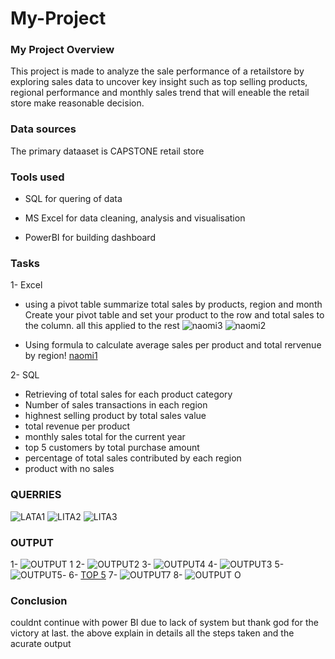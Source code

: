 
# My-Project

### My Project Overview
This project is made to analyze the  sale performance of a retailstore by exploring 
sales data to uncover key insight such as top selling products, regional performance and monthly sales
trend that will eneable the retail store make reasonable decision.

### Data sources
The primary dataaset is CAPSTONE retail store

###  Tools used 
- SQL for quering of data

- MS Excel for data cleaning, analysis and visualisation
- PowerBI for building dashboard

### Tasks
1- Excel
- using a pivot table summarize total sales by products, region and month 
Create your pivot table and set your product to the row and total sales to the column. all this applied to the rest
![naomi3](https://github.com/user-attachments/assets/c06d5520-ef61-4d3e-af18-2b784e35bc88)
![naomi2](https://github.com/user-attachments/assets/ae6d4542-7d35-4f99-8270-3e358c1e7edf)

- Using formula to calculate average sales per product and total rervenue by region!
[naomi1](https://github.com/user-attachments/assets/99f539da-fc41-484a-9442-3f5e8254a3a4)

2- SQL
- Retrieving of total sales for each product category
- Number of sales transactions in each region
- highnest selling product by total sales value
- total revenue per product
- monthly sales total for the current year
- top 5 customers by total purchase amount
- percentage of total sales contributed by each region
- product with no sales
### QUERRIES
![LATA1](https://github.com/user-attachments/assets/180ca641-9b36-411a-bb4e-29f1469991e4)
![LITA2](https://github.com/user-attachments/assets/bb200616-6f1d-47a4-bc01-85351d186424)
![LITA3](https://github.com/user-attachments/assets/10781d55-025f-4e03-a285-f98ef5be6fbc)

### OUTPUT
1- ![OUTPUT 1](https://github.com/user-attachments/assets/f09c53fb-ee92-4915-9920-cbebeef881f5)
2-  ![OUTPUT2](https://github.com/user-attachments/assets/22f87299-59c9-4911-a25a-af34ca04c2eb)
3-  ![OUTPUT4](https://github.com/user-attachments/assets/30688822-ece5-4686-8480-2d68835c3897)
4- ![OUTPUT3](https://github.com/user-attachments/assets/e06636db-e2a7-40a4-950e-23584b233373)
 5-  ![OUTPUT5](https://github.com/user-attachments/assets/5b6762e7-bf43-4d84-9c90-7154512f2739)- 
6-  [TOP 5](https://github.com/user-attachments/assets/56ff6ac2-7a7a-415b-843f-2e7a823a32d1)
7-   ![OUTPUT7](https://github.com/user-attachments/assets/9bccc337-2fb2-462e-af41-ca208196a141)
8-   ![OUTPUT O](https://github.com/user-attachments/assets/314a799a-883a-40f7-bc4d-a3b1cbba1627)

  ### Conclusion
  couldnt continue with power BI due to lack of system but thank god for the victory at last. 
  the above explain in details all the steps taken and the acurate output 



